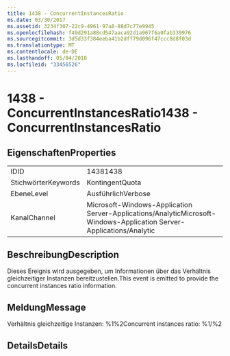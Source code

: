 ```yaml
---
title: 1438 - ConcurrentInstancesRatio
ms.date: 03/30/2017
ms.assetid: 3234f307-22c9-4961-97a8-88d7c77e9945
ms.openlocfilehash: f40d291a88cd547aaca92d1a967f6a0fab339976
ms.sourcegitcommit: 3d5d33f384eeba41b2dff79d096f47ccc8d8f03d
ms.translationtype: MT
ms.contentlocale: de-DE
ms.lasthandoff: 05/04/2018
ms.locfileid: "33456526"
---
```

# <a name="1438---concurrentinstancesratio"></a><span data-ttu-id="e3451-102">1438 - ConcurrentInstancesRatio</span><span class="sxs-lookup"><span data-stu-id="e3451-102">1438 - ConcurrentInstancesRatio</span></span>
## <a name="properties"></a><span data-ttu-id="e3451-103">Eigenschaften</span><span class="sxs-lookup"><span data-stu-id="e3451-103">Properties</span></span>  
  
|||  
|-|-|  
|<span data-ttu-id="e3451-104">ID</span><span class="sxs-lookup"><span data-stu-id="e3451-104">ID</span></span>|<span data-ttu-id="e3451-105">1438</span><span class="sxs-lookup"><span data-stu-id="e3451-105">1438</span></span>|  
|<span data-ttu-id="e3451-106">Stichwörter</span><span class="sxs-lookup"><span data-stu-id="e3451-106">Keywords</span></span>|<span data-ttu-id="e3451-107">Kontingent</span><span class="sxs-lookup"><span data-stu-id="e3451-107">Quota</span></span>|  
|<span data-ttu-id="e3451-108">Ebene</span><span class="sxs-lookup"><span data-stu-id="e3451-108">Level</span></span>|<span data-ttu-id="e3451-109">Ausführlich</span><span class="sxs-lookup"><span data-stu-id="e3451-109">Verbose</span></span>|  
|<span data-ttu-id="e3451-110">Kanal</span><span class="sxs-lookup"><span data-stu-id="e3451-110">Channel</span></span>|<span data-ttu-id="e3451-111">Microsoft-Windows-Application Server-Applications/Analytic</span><span class="sxs-lookup"><span data-stu-id="e3451-111">Microsoft-Windows-Application Server-Applications/Analytic</span></span>|  
  
## <a name="description"></a><span data-ttu-id="e3451-112">Beschreibung</span><span class="sxs-lookup"><span data-stu-id="e3451-112">Description</span></span>  
 <span data-ttu-id="e3451-113">Dieses Ereignis wird ausgegeben, um Informationen über das Verhältnis gleichzeitiger Instanzen bereitzustellen.</span><span class="sxs-lookup"><span data-stu-id="e3451-113">This event is emitted to provide the concurrent instances ratio information.</span></span>  
  
## <a name="message"></a><span data-ttu-id="e3451-114">Meldung</span><span class="sxs-lookup"><span data-stu-id="e3451-114">Message</span></span>  
 <span data-ttu-id="e3451-115">Verhältnis gleichzeitige Instanzen: %1%2</span><span class="sxs-lookup"><span data-stu-id="e3451-115">Concurrent instances ratio: %1/%2</span></span>  
  
## <a name="details"></a><span data-ttu-id="e3451-116">Details</span><span class="sxs-lookup"><span data-stu-id="e3451-116">Details</span></span>
